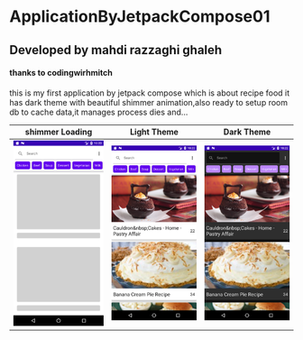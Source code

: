 # ApplicationByJetpackCompose01
## Developed by mahdi razzaghi ghaleh
#### **thanks to codingwirhmitch**

this is my first application by jetpack compose which is about recipe food
it has dark theme with beautiful shimmer animation,also ready to setup room db to cache data,it manages process dies and...


| shimmer Loading | Light Theme | Dark Theme |
| :---: | :---: | :---: |
| ![](screenshots/Screenshot_1623261134.png) | ![](screenshots/Screenshot_1623261152.png)  | ![](screenshots/Screenshot_1623261154.png) |

